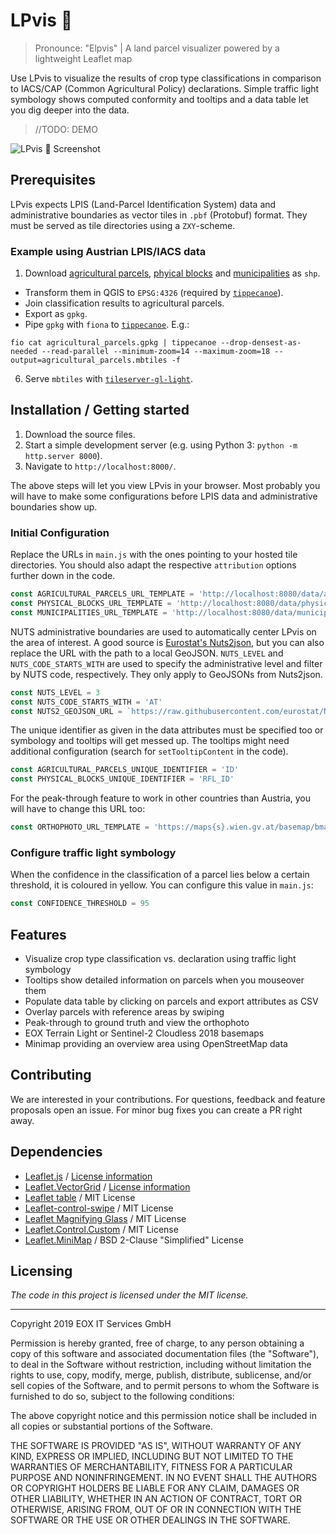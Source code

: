 # LPvis 🕺
> Pronounce: "Elpvis" | A land parcel visualizer powered by a lightweight Leaflet map

Use LPvis to visualize the results of crop type classifications in comparison to IACS/CAP (Common Agricultural Policy) declarations. Simple traffic light symbology shows computed conformity and tooltips and a data table let you dig deeper into the data.

>//TODO: DEMO 

![LPvis 🕺 Screenshot](media/Screenshot_LPvis_🕺.png)

## Prerequisites

LPvis expects LPIS (Land-Parcel Identification System) data and administrative boundaries as vector tiles in `.pbf` (Protobuf) format. They must be served as tile directories using a `ZXY`-scheme.

### Example using Austrian LPIS/IACS data

1. Download [agricultural parcels](https://www.data.gv.at/katalog/dataset/e21a731f-9e08-4dd3-b9e5-cd460438a5d9), [phyical blocks](https://www.data.gv.at/katalog/dataset/b9cab416-896b-408a-8665-9f4ac30f79db) and [municipalities](https://www.data.gv.at/katalog/dataset/566c99be-b436-365e-af4f-27be6c536358) as `shp`.
- Transform them in QGIS to `EPSG:4326` (required by [`tippecanoe`](https://github.com/mapbox/tippecanoe)).
- Join classification results to agricultural parcels.
- Export as `gpkg`.
- Pipe `gpkg` with `fiona` to [`tippecanoe`](https://github.com/mapbox/tippecanoe). E.g.:
```shell
fio cat agricultural_parcels.gpkg | tippecanoe --drop-densest-as-needed --read-parallel --minimum-zoom=14 --maximum-zoom=18 --output=agricultural_parcels.mbtiles -f
```
6. Serve `mbtiles` with [`tileserver-gl-light`](https://github.com/klokantech/tileserver-gl).

## Installation / Getting started

1. Download the source files.
2. Start a simple development server (e.g. using Python 3: `python -m http.server 8000`).
3. Navigate to `http://localhost:8000/`.

The above steps will let you view LPvis in your browser. Most probably you will have to make some configurations before LPIS data and administrative boundaries show up.

### Initial Configuration

Replace the URLs in `main.js` with the ones pointing to your hosted tile directories. You should also adapt the respective `attribution` options further down in the code.

```javascript
const AGRICULTURAL_PARCELS_URL_TEMPLATE = 'http://localhost:8080/data/agricultural_parcels/{z}/{x}/{y}.pbf'
const PHYSICAL_BLOCKS_URL_TEMPLATE = 'http://localhost:8080/data/physical_blocks/{z}/{x}/{y}.pbf'
const MUNICIPALITIES_URL_TEMPLATE = 'http://localhost:8080/data/municipalities/{z}/{x}/{y}.pbf'
```

NUTS administrative boundaries are used to automatically center LPvis on the area of interest. A good source is [Eurostat's Nuts2json](https://github.com/eurostat/Nuts2json), but you can also replace the URL with the path to a local GeoJSON. `NUTS_LEVEL` and `NUTS_CODE_STARTS_WITH` are used to specify the administrative level and filter by NUTS code, respectively. They only apply to GeoJSONs from Nuts2json.

```javascript
const NUTS_LEVEL = 3
const NUTS_CODE_STARTS_WITH = 'AT'
const NUTS2_GEOJSON_URL = `https://raw.githubusercontent.com/eurostat/Nuts2json/gh-pages/2016/4258/10M/nutsrg_${NUTS_LEVEL}.json`
```

The unique identifier as given in the data attributes must be specified too or symbology and tooltips will get messed up. The tooltips might need additional configuration (search for `setTooltipContent` in the code).

```javascript
const AGRICULTURAL_PARCELS_UNIQUE_IDENTIFIER = 'ID'
const PHYSICAL_BLOCKS_UNIQUE_IDENTIFIER = 'RFL_ID'
```

For the peak-through feature to work in other countries than Austria, you will have to change this URL too:

```javascript
const ORTHOPHOTO_URL_TEMPLATE = 'https://maps{s}.wien.gv.at/basemap/bmaporthofoto30cm/normal/google3857/{z}/{y}/{x}.jpeg'
```
### Configure traffic light symbology

When the confidence in the classification of a parcel lies below a certain threshold, it is coloured in yellow. You can configure this value in `main.js`:

```javascript
const CONFIDENCE_THRESHOLD = 95
```


## Features

* Visualize crop type classification vs. declaration using traffic light symbology
* Tooltips show detailed information on parcels when you mouseover them
* Populate data table by clicking on parcels and export attributes as CSV
* Overlay parcels with reference areas by swiping
* Peak-through to ground truth and view the orthophoto
* EOX Terrain Light or Sentinel-2 Cloudless 2018 basemaps
* Minimap providing an overview area using OpenStreetMap data


## Contributing

We are interested in your contributions. For questions, feedback and feature proposals open an issue. For minor bug fixes you can create a PR right away.

## Dependencies
- [Leaflet.js](https://leafletjs.com/) / [License information](https://github.com/Leaflet/Leaflet/blob/master/LICENSE)
- [Leaflet.VectorGrid](https://github.com/Leaflet/Leaflet.VectorGrid) / [License information](https://github.com/Leaflet/Leaflet.VectorGrid#legalese)
- [Leaflet table](https://github.com/diogok/leaflet.table) / MIT License
- [Leaflet-control-swipe](https://github.com/frogcat/leaflet-control-swipe) / MIT License
- [Leaflet Magnifying Glass](https://github.com/bbecquet/Leaflet.MagnifyingGlass) / MIT License
- [Leaflet.Control.Custom](https://github.com/yigityuce/Leaflet.Control.Custom) / MIT License
- [Leaflet.MiniMap](https://github.com/Norkart/Leaflet-MiniMap) / BSD 2-Clause "Simplified" License

## Licensing

_The code in this project is licensed under the MIT license._

___

Copyright 2019 EOX IT Services GmbH

Permission is hereby granted, free of charge, to any person obtaining a copy of this software and associated documentation files (the "Software"), to deal in the Software without restriction, including without limitation the rights to use, copy, modify, merge, publish, distribute, sublicense, and/or sell copies of the Software, and to permit persons to whom the Software is furnished to do so, subject to the following conditions:

The above copyright notice and this permission notice shall be included in all copies or substantial portions of the Software.

THE SOFTWARE IS PROVIDED "AS IS", WITHOUT WARRANTY OF ANY KIND, EXPRESS OR IMPLIED, INCLUDING BUT NOT LIMITED TO THE WARRANTIES OF MERCHANTABILITY, FITNESS FOR A PARTICULAR PURPOSE AND NONINFRINGEMENT. IN NO EVENT SHALL THE AUTHORS OR COPYRIGHT HOLDERS BE LIABLE FOR ANY CLAIM, DAMAGES OR OTHER LIABILITY, WHETHER IN AN ACTION OF CONTRACT, TORT OR OTHERWISE, ARISING FROM, OUT OF OR IN CONNECTION WITH THE SOFTWARE OR THE USE OR OTHER DEALINGS IN THE SOFTWARE.
